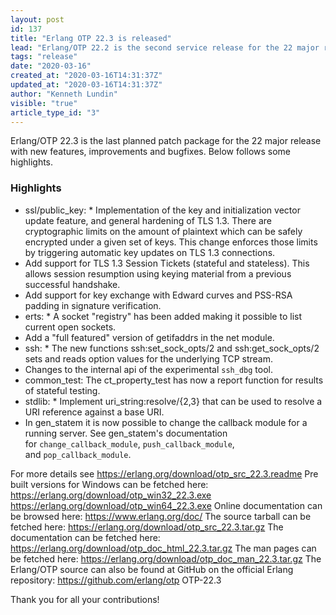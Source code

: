 ```yaml
---
layout: post
id: 137
title: "Erlang OTP 22.3 is released"
lead: "Erlang/OTP 22.2 is the second service release for the 22 major release with mostly bugfixes and improvements"
tags: "release"
date: "2020-03-16"
created_at: "2020-03-16T14:31:37Z"
updated_at: "2020-03-16T14:31:37Z"
author: "Kenneth Lundin"
visible: "true"
article_type_id: "3"
---
```


Erlang/OTP 22.3 is the last planned patch package for the 22 major release with new features, improvements and bugfixes. Below follows some highlights.

### Highlights
* ssl/public_key: * Implementation of the key and initialization vector
 update feature, and general hardening of TLS 1.3.
 There are cryptographic limits on the amount of
 plaintext which can be safely encrypted under a given set of keys.
 This change enforces those limits by triggering
 automatic key updates on TLS 1.3 connections.
* Add support for TLS 1.3 Session Tickets (stateful and
 stateless). This allows session resumption using keying
 material from a previous successful handshake.
* Add support for key exchange with Edward curves and
 PSS-RSA padding in signature verification.
* erts: * A socket "registry" has been added making it possible to list current open sockets.
* Add a "full featured" version of getifaddrs in the net module.
* ssh: * The new functions ssh:set_sock_opts/2 and ssh:get_sock_opts/2 sets and reads option values for
 the underlying TCP stream.
* Changes to the internal api of the experimental `ssh_dbg` tool.
* common_test: The ct_property_test has now a report function for
 results of stateful testing.
* stdlib: * Implement uri_string:resolve/{2,3} that can be used to
 resolve a URI reference against a base URI.
* In gen_statem it is now possible to change the callback
 module for a running server. See gen_statem's
 documentation for `change_callback_module`,
`push_callback_module`, and `pop_callback_module`.

For more details see
<https://erlang.org/download/otp_src_22.3.readme>
 Pre built versions for Windows can be fetched here:
<https://erlang.org/download/otp_win32_22.3.exe>
<https://erlang.org/download/otp_win64_22.3.exe>
 Online documentation can be browsed here:
<https://www.erlang.org/doc/>
 The source tarball can be fetched here:
<https://erlang.org/download/otp_src_22.3.tar.gz>
 The documentation can be fetched here:
<https://erlang.org/download/otp_doc_html_22.3.tar.gz>
 The man pages can be fetched here:
<https://erlang.org/download/otp_doc_man_22.3.tar.gz>
 The Erlang/OTP source can also be found at GitHub on the official Erlang repository:
<https://github.com/erlang/otp>
 OTP-22.3

Thank you for all your contributions!
